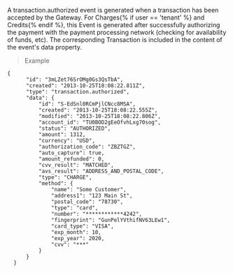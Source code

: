 <div class="method-area">
  <div class="method-copy">
    <div class="method-copy-padding">
      <p>A <span class="code-green">transaction.authorized</span> event is generated when a transaction has been accepted by
      the Gateway. For Charges{% if user == 'tenant' %} and Credits{% endif %}, this Event
      is generated after successfully authorizing the payment with the payment processing
      network (checking for availability of funds, etc). The corresponding Transaction is
      included in the content of the event's <span class="code-green">data</span> property.</p>
    </div>
  </div>
  <blockquote><p>Example</p></blockquote>

  <pre><code class="json">{
      "id": "3mLZet76SrOMg0Gs3QsTbA",
      "created": "2013-10-25T18:08:22.811Z",
      "type": "transaction.authorized",
      "data": {
          "id": "S-EdSnl0RCmPjlCNcc8MSA",
          "created": "2013-10-25T18:08:22.555Z",
          "modified": "2013-10-25T18:08:22.806Z",
          "account_id": "TU0BOD2gEeOfvhLxg70sog",
          "status": "AUTHORIZED",
          "amount": 1312,
          "currency": "USD",
          "authorization_code": "ZBZTGZ",
          "auto_capture": true,
          "amount_refunded": 0,
          "cvv_result": "MATCHED",
          "avs_result": "ADDRESS_AND_POSTAL_CODE",
          "type": "CHARGE",
          "method": {
              "name": "Some Customer",
              "address1": "123 Main St",
              "postal_code": "78730",
              "type": "card",
              "number": "************4242",
              "fingerprint": "GunPelYVthifNV63LEw1",
              "card_type": "VISA",
              "exp_month": 10,
              "exp_year": 2020,
              "cvv": "&#42;&#42;&#42;"
          }
      }
  }</code>
  </pre>
</div>
